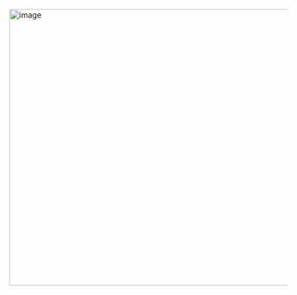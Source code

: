 <img width="635" height="501" alt="image" src="https://github.com/user-attachments/assets/e9a77981-4599-437c-a5db-f14bf84f3b74" />
